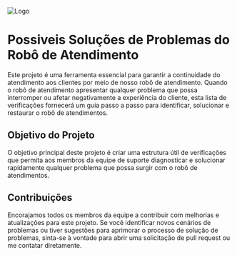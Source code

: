 
![Logo](https://dev-to-uploads.s3.amazonaws.com/uploads/articles/th5xamgrr6se0x5ro4g6.png)

#  Possiveis Soluções de Problemas do Robô de Atendimento


Este projeto é uma ferramenta essencial para garantir a continuidade do atendimento aos clientes por meio de nosso robô de atendimento. Quando o robô de atendimento apresentar qualquer problema que possa interromper ou afetar negativamente a experiência do cliente, esta lista de verificações fornecerá um guia passo a passo para identificar, solucionar e restaurar o robô de atendimentos.

## Objetivo do Projeto
O objetivo principal deste projeto é criar uma estrutura útil de verificações que permita aos membros da equipe de suporte diagnosticar e solucionar rapidamente qualquer problema que possa surgir com o robô de atendimentos.

## Contribuições
Encorajamos todos os membros da equipe a contribuir com melhorias e atualizações para este projeto. Se você identificar novos cenários de problemas ou tiver sugestões para aprimorar o processo de solução de problemas, sinta-se à vontade para abrir uma solicitação de pull request ou me contatar diretamente.


